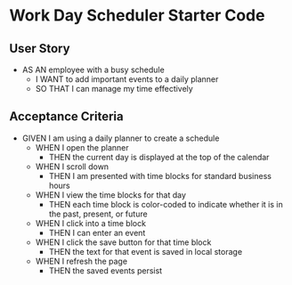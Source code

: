# Work Day Scheduler Starter Code

## User Story
* AS AN employee with a busy schedule
    * I WANT to add important events to a daily planner
    * SO THAT I can manage my time effectively

## Acceptance Criteria
* GIVEN I am using a daily planner to create a schedule
    * WHEN I open the planner
        * THEN the current day is displayed at the top of the calendar
    * WHEN I scroll down
        * THEN I am presented with time blocks for standard business hours
    * WHEN I view the time blocks for that day
        * THEN each time block is color-coded to indicate whether it is in the past, present, or future
    * WHEN I click into a time block
        * THEN I can enter an event
    * WHEN I click the save button for that time block
        * THEN the text for that event is saved in local storage
    * WHEN I refresh the page
        * THEN the saved events persist